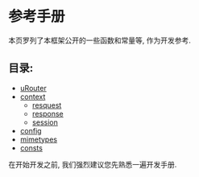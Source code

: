 # 参考手册
本页罗列了本框架公开的一些函数和常量等, 作为开发参考.

## 目录:
* [uRouter](reference/uRouter.md)
* [context](reference/context/context.md)
  * [resquest](reference/context/request.md)
  * [response](reference/context/response.md)
  * [session](reference/context/session.md)
* [config](reference/config.md)
* [mimetypes](reference/mimetypes.md)
* [consts](reference/consts.md)

在开始开发之前, 我们强烈建议您先熟悉一遍开发手册.
